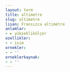 ```yaml
---
layout: term
title: altimetre
slug: altimetre
lisan: Fransızca altimètre
anlamlar:
- ► yükseklikölçer
ozellikler:
- - isim
ornekler:
- - ''
orneklerkaynak:
- - ''
---
```

